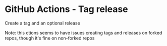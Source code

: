 # GitHub Actions - Tag release

Create a tag and an optional release

Note: this ctions seems to have issues creating tags and releases on forked repos, though it's fine on non-forked repos
